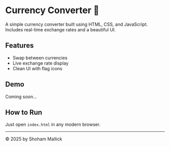 # Currency Converter 💱

A simple currency converter built using HTML, CSS, and JavaScript.  
Includes real-time exchange rates and a beautiful UI.

## Features
- Swap between currencies
- Live exchange rate display
- Clean UI with flag icons

## Demo
Coming soon...

## How to Run
Just open `index.html` in any modern browser.

---

© 2025 by Shoham Mallick
